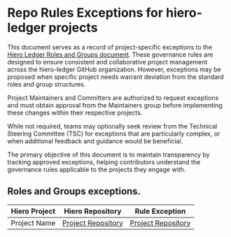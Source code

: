 # Repo Rules Exceptions for hiero-ledger projects

This document serves as a record of project-specific exceptions to the [Hiero Ledger Roles and Groups document](https://github.com/hiero-ledger/governance/blob/main/roles-and-groups.md). These governance rules are designed to ensure consistent and collaborative project management across the hiero-ledger GitHub organization. However, exceptions may be proposed when specific project needs warrant deviation from the standard roles and group structures.

Project Maintainers and Committers are authorized to request exceptions and must obtain approval from the Maintainers group before implementing these changes within their respective projects.

While not required, teams may optionally seek review from the Technical Steering Committee (TSC) for exceptions that are particularly complex, or when additional feedback and guidance would be beneficial.

The primary objective of this document is to maintain transparency by tracking approved exceptions, helping contributors understand the governance rules applicable to the projects they engage with.

## Roles and Groups exceptions.

| Hiero Project                                      | Hiero Repository                                    | Rule Exception                                     |
| -------------------------------------------------- | -------------------------------------------------- | -------------------------------------------------- |
| Project Name                                        | [Project Repository](https://github.com/hiero-ledger/[REPOSITORY])  | [Project Repository](https://github.com/hiero-ledger/[REPOSITORY]/blob/main/rules_exceptions.md) |
